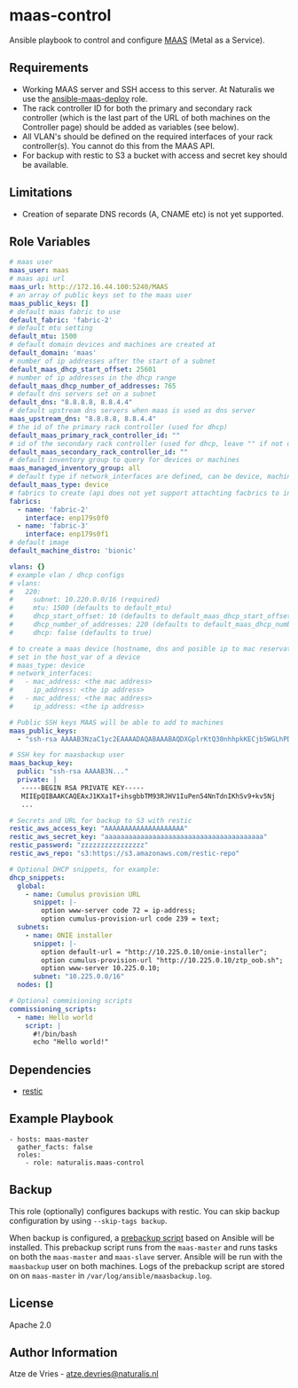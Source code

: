 # maas-control

Ansible playbook to control and configure [MAAS](https://maas.io/) (Metal as a
Service).

## Requirements

* Working MAAS server and SSH access to this server. At Naturalis we use the
  [ansible-maas-deploy](https://github.com/naturalis/ansible-maas-deploy)
  role.
* The rack controller ID for both the primary and secondary rack controller
  (which is the last part of the URL of both machines on the Controller page)
  should be added as variables (see below).
* All VLAN's should be defined on the required interfaces of your
  rack controller(s). You cannot do this from the MAAS API.
* For backup with restic to S3 a bucket with access and secret key should be
  available.

## Limitations

* Creation of separate DNS records (A, CNAME etc) is not yet supported.

## Role Variables

```yaml
# maas user
maas_user: maas
# maas api url
maas_url: http://172.16.44.100:5240/MAAS
# an array of public keys set to the maas user
maas_public_keys: []
# default maas fabric to use
default_fabric: 'fabric-2'
# default mtu setting
default_mtu: 1500
# default domain devices and machines are created at
default_domain: 'maas'
# number of ip addresses after the start of a subnet
default_maas_dhcp_start_offset: 25601
# number of ip addresses in the dhcp range
default_maas_dhcp_number_of_addresses: 765
# default dns servers set on a subnet
default_dns: "8.8.8.8, 8.8.4.4"
# default upstream dns servers when maas is used as dns server
maas_upstream_dns: "8.8.8.8, 8.8.4.4"
# the id of the primary rack controller (used for dhcp)
default_maas_primary_rack_controller_id: ""
# id of the secondary rack controller (used for dhcp, leave "" if not used)
default_maas_secondary_rack_controller_id: ""
# default inventory group to query for devices or machines
maas_managed_inventory_group: all
# default type if network_interfaces are defined, can be device, machine or ignore
default_maas_type: device
# fabrics to create (api does not yet support attachting facbrics to interfaces)
fabrics:
  - name: 'fabric-2'
    interface: enp179s0f0
  - name: 'fabric-3'
    interface: enp179s0f1
# default image
default_machine_distro: 'bionic'

vlans: {}
# example vlan / dhcp configs
# vlans:
#   220:
#     subnet: 10.220.0.0/16 (required)
#     mtu: 1500 (defaults to default_mtu)
#     dhcp_start_offset: 10 (defaults to default_maas_dhcp_start_offset)
#     dhcp_number_of_addresses: 220 (defaults to default_maas_dhcp_number_of_addresses)
#     dhcp: false (defaults to true)

# to create a maas device (hostname, dns and posible ip to mac reservation)
# set in the host_var of a device
# maas_type: device
# network_interfaces:
#   - mac_address: <the mac address>
#     ip_address: <the ip address>
#   - mac_address: <the mac address>
#     ip_address: <the ip address>

# Public SSH keys MAAS will be able to add to machines
maas_public_keys:
  - "ssh-rsa AAAAB3NzaC1yc2EAAAADAQABAAABAQDXGplrKtQ30nhhpkKECjb5WGLhPDwGEMI+xqGYYQZdc+/XO77gpF8s9FI8F40dC+n2dIlVQqVQ6AmDSec7ZeWljN9QrWFlf/tcEcItQ20WHNYxuMpewO8KwhLpQpxsGiRBC+t6cXKUpGImiMIZTdjou1iH2m40EFUEhhMpyqZblhXBSU8QaABne5WANM5LNeLMqDKgrEuwmtUAow54b4VfLH92WG4rH35XhvSYH9Ty9xBG1ks3Jg3WkueLmxiWtRq4mzeBos7MXeN8x4WOqmzieqK7IMI9taTZG2atEGSf8DRaDKsSMt9eVV+r1RfRgpokrRgxVHX0KTsLonH1i3+h david.heijkamp@naturalis.nl"

# SSH key for maasbackup user
maas_backup_key:
  public: "ssh-rsa AAAAB3N..."
  private: |
   -----BEGIN RSA PRIVATE KEY-----
   MIIEpQIBAAKCAQEAxJ1KXa1T+ihsgbbTM93RJHV1IuPen54NnTdnIKhSv9+kv5Nj
   ...

# Secrets and URL for backup to S3 with restic
restic_aws_access_key: "AAAAAAAAAAAAAAAAAAAA"
restic_aws_secret_key: "aaaaaaaaaaaaaaaaaaaaaaaaaaaaaaaaaaaaaaaa"
restic_password: "zzzzzzzzzzzzzzzz"
restic_aws_repo: "s3:https://s3.amazonaws.com/restic-repo"

# Optional DHCP snippets, for example:
dhcp_snippets:
  global:
    - name: Cumulus provision URL
      snippet: |-
        option www-server code 72 = ip-address;
        option cumulus-provision-url code 239 = text;
  subnets:
    - name: ONIE installer
      snippet: |-
        option default-url = "http://10.225.0.10/onie-installer";
        option cumulus-provision-url "http://10.225.0.10/ztp_oob.sh";
        option www-server 10.225.0.10;
      subnet: "10.225.0.0/16"
  nodes: []

# Optional commisioning scripts
commissioning_scripts:
  - name: Hello world
    script: |
      #!/bin/bash
      echo "Hello world!"
```

## Dependencies

* [restic](https://github.com/naturalis/ansible-restic)

## Example Playbook

```
- hosts: maas-master
  gather_facts: false
  roles:
    - role: naturalis.maas-control
```

## Backup

This role (optionally) configures backups with restic. You can skip backup
configuration by using `--skip-tags backup`.

When backup is configured, a [prebackup
script](./files/backup-maas-cluster.yml) based on Ansible will be
installed. This prebackup script runs from the `maas-master` and runs tasks on
both the `maas-master` and `maas-slave` server. Ansible will be run with the
`maasbackup` user on both machines. Logs of the prebackup script are stored on
on `maas-master` in `/var/log/ansible/maasbackup.log`.

## License

Apache 2.0

## Author Information

Atze de Vries - atze.devries@naturalis.nl
